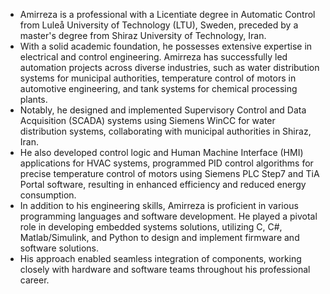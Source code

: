 - Amirreza is a professional with a Licentiate degree in Automatic Control from Luleå University of Technology (LTU), Sweden, preceded by a master's degree from Shiraz University of Technology, Iran. 
- With a solid academic foundation, he possesses extensive expertise in electrical and control engineering. Amirreza has successfully led automation projects across diverse industries, such as water distribution systems for municipal authorities, temperature control of motors in automotive engineering, and tank systems for chemical processing plants. 
- Notably, he designed and implemented Supervisory Control and Data Acquisition (SCADA) systems using Siemens WinCC for water distribution systems, collaborating with municipal authorities in Shiraz, Iran. 
- He also developed control logic and Human Machine Interface (HMI) applications for HVAC systems, programmed PID control algorithms for precise temperature control of motors using Siemens PLC Step7 and TiA Portal software, resulting in enhanced efficiency and reduced energy consumption.
- In addition to his engineering skills, Amirreza is proficient in various programming languages and software development. He played a pivotal role in developing embedded systems solutions, utilizing C, C#, Matlab/Simulink, and Python to design and implement firmware and software solutions. 
- His approach enabled seamless integration of components, working closely with hardware and software teams throughout his professional career.
